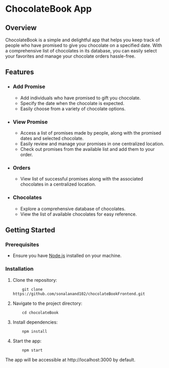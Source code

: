 # ChocolateBook App

## Overview

ChocolateBook is a simple and delightful app that helps you keep track of people who have promised to give you chocolate on a specified date. With a comprehensive list of chocolates in its database, you can easily select your favorites and manage your chocolate orders hassle-free.

## Features

* ### Add Promise
  * Add individuals who have promised to gift you chocolate.
  * Specify the date when the chocolate is expected.
  * Easily choose from a variety of chocolate options.
 
* ### View Promise
  * Access a list of promises made by people, along with the promised dates and selected chocolate.
  * Easily review and manage your promises in one centralized location.
  * Check out promises from the available list and add them to your order.

* ### Orders
  * View list of successful promises along with the associated chocolates in a centralized location.

* ### Chocolates
  * Explore a comprehensive database of chocolates.
  * View the list of available chocolates for easy reference.

## Getting Started

### Prerequisites

 * Ensure you have [Node.js](https://nodejs.org/en/download) installed on your machine.
   
### Installation

1. Clone the repository:

           git clone https://github.com/sonalanand102/chocolateBookFrontend.git

2. Navigate to the project directory:

           cd chocolateBook
   
3. Install dependencies:

           npm install

3. Start the app:

           npm start

The app will be accessible at http://localhost:3000 by default.
